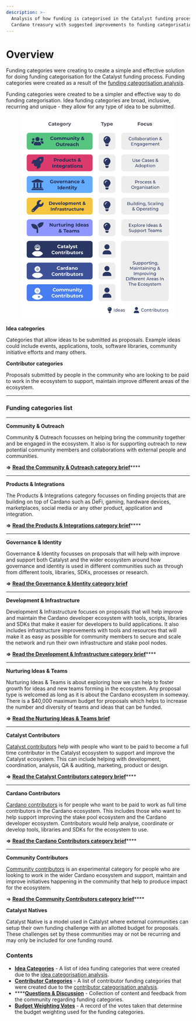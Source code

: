 ```yaml
---
description: >-
  Analysis of how funding is categorised in the Catalyst funding process for the
  Cardano treasury with suggested improvements to funding categorisation
---
```


# Overview

Funding categories were creating to create a simple and effective solution for doing funding categorisation for the Catalyst funding process. Funding categories were created as a result of the [funding categorisation analysis](https://app.gitbook.com/o/Pr76HeHUxsbctwx0OULs/s/vZLnuW1KMXXsbdPSzee1/).



Funding categories were created to be a simpler and effective way to do funding categorisation. Idea funding categories are broad, inclusive, recurring and unique - they allow for any type of idea to be submitted.

<figure><img src=".gitbook/assets/funding-categories.png" alt=""><figcaption></figcaption></figure>

**Idea categories**

Categories that allow ideas to be submitted as proposals. Example ideas could include events, applications, tools, software libraries, community initiative efforts and many others.



**Contributor categories**

Proposals submitted by people in the community who are looking to be paid to work in the ecosystem to support, maintain improve different areas of the ecosystem.

****

### **Funding categories list**

****

**Community & Outreach**

Community & Outreach focusses on helping bring the community together and be engaged in the ecosystem. It also is for supporting outreach to new potential community members and collaborations with external people and communities.

**=>** [**Read the Community & Outreach category brief**](idea-funding-categories/community-and-outreach.md)****

****

**Products & Integrations**

The Products & Integrations category focusses on finding projects that are building on top of Cardano such as DeFi, gaming, hardware devices, marketplaces, social media or any other product, application and integration.

**=>** [**Read the Products & Integrations category brief**](idea-funding-categories/products-and-integrations.md)****

****

**Governance & Identity**

Governance & Identity focusses on proposals that will help with improve and support both Catalyst and the wider ecosystem around how governance and identity is used in different communities such as through from different tools, libraries, SDKs, processes or research.

**=>** [**Read the Governance & Identity category brief**](idea-funding-categories/governance-and-identity.md)

****

**Development & Infrastructure**

Development & Infrastructure focuses on proposals that will help improve and maintain the Cardano developer ecosystem with tools, scripts, libraries and SDKs that make it easier for developers to build applications. It also includes infrastructure improvements with tools and resources that will make it as easy as possible for community members to secure and scale the network and run their own infrastructure and stake pool nodes.

**=>** [**Read the Development & Infrastructure category brief**](idea-funding-categories/development-and-infrastructure.md)****

****

**Nurturing Ideas & Teams**

Nurturing Ideas & Teams is about exploring how we can help to foster growth for ideas and new teams forming in the ecosystem. Any proposal type is welcomed as long as it is about the Cardano ecosystem in someway. There is a $40,000 maximum budget for proposals which helps to increase the number and diversity of teams and ideas that can be funded.

**=>** [**Read the Nurturing Ideas & Teams brief**](idea-funding-categories/nurturing-ideas-and-teams.md)

****

**Catalyst Contributors**

[Catalyst contributors](https://catalyst-swarm.gitbook.io/catalyst-contributors/) help with people who want to be paid to become a full time contributor in the Catalyst ecosystem to support and improve the Catalyst ecosystem. This can include helping with development, coordination, analysis, QA & auditing, marketing, product or design.

**=>** [**Read the Catalyst Contributors category brief**](https://catalyst-swarm.gitbook.io/catalyst-contributors/category-proposal/fund-8)****

****

**Cardano Contributors**

[Cardano contributors](https://catalyst-swarm.gitbook.io/cardano-contributors/) is for people who want to be paid to work as full time contributors in the Cardano ecosystem. This includes those who want to help support improving the stake pool ecosystem and the Cardano developer ecosystem. Contributors would help analyse, coordinate or develop tools, libraries and SDKs for the ecosystem to use.

**=>** [**Read the Cardano Contributors category brief**](https://catalyst-swarm.gitbook.io/cardano-contributors/category-proposal/fund-8)****

****

**Community Contributors**

[Community contributors](https://app.gitbook.com/o/Pr76HeHUxsbctwx0OULs/s/2eMNRBUQ0glQkTBdpRi2/) is an experimental category for people who are looking to work in the wider Cardano ecosystem and support, maintain and improve initiatives happening in the community that help to produce impact for the ecosystem.

\=> [**Read the Community Contributors category brief**](https://app.gitbook.com/o/Pr76HeHUxsbctwx0OULs/s/2eMNRBUQ0glQkTBdpRi2/)****



**Catalyst Natives**

Catalyst Native is a model used in Catalyst where external communities can setup their own funding challenge with an allotted budget for proposals. These challenges set by these communities may or not be recurring and may only be included for one funding round.



### Contents

* [**Idea Categories**](broken-reference) - A list of idea funding categories that were created due to the [idea categorisation analysis](https://app.gitbook.com/o/Pr76HeHUxsbctwx0OULs/s/wD0ZpGoCt4aFrCJnqaW0/).
* [**Contributor Categories**](broken-reference) - A list of contributor funding categories that were created due to the [contributor categorisation analysis](https://app.gitbook.com/o/Pr76HeHUxsbctwx0OULs/s/gdWEUdtxBpngJ9kJPPlB/).
* ****[**Questions & Discussion**](broken-reference) - Collection of content and feedback from the community regarding funding categories.
* [**Budget Weighting Votes**](budget-weighting-votes/fund-8/budget-weighting-considerations.md) - A record of the votes taken that determine the budget weighting used for the funding categories.

